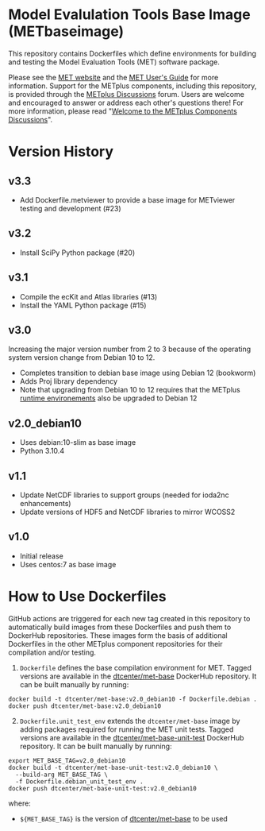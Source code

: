 Model Evalulation Tools Base Image (METbaseimage)
=================================================

This repository contains Dockerfiles which define environments for building and testing the Model Evaluation Tools (MET) software package.

Please see the [MET website](https://dtcenter.org/community-code/model-evaluation-tools-met) and the [MET User's Guide](https://met.readthedocs.io/en/latest) for more information.  Support	for the	METplus components, including this repository, is provided through the [METplus Discussions](https://github.com/dtcenter/METplus/discussions) forum.  Users are welcome and encouraged to answer or address each other's questions there!  For more information, please read "[Welcome to the METplus Components Discussions](https://github.com/dtcenter/METplus/discussions/939)".

Version History
===============

v3.3
----

* Add Dockerfile.metviewer to provide a base image for METviewer testing and development (#23)

v3.2
----

* Install SciPy Python package (#20)

v3.1
----

* Compile the ecKit and Atlas libraries (#13)
* Install the YAML Python package (#15)

v3.0
----

Increasing the major version number from 2 to 3 because of the operating system version change from Debian 10 to 12.

* Completes transition to debian base image using Debian 12 (bookworm)
* Adds Proj library dependency
* Note that upgrading from Debian 10 to 12 requires that the METplus [runtime environements](https://github.com/dtcenter/METplus/tree/develop/internal/scripts/docker_env) also be upgraded to Debian 12

v2.0_debian10
-------------

* Uses debian:10-slim as base image
* Python 3.10.4

v1.1
----

* Update NetCDF libraries to support groups (needed for ioda2nc enhancements)
* Update versions of HDF5 and NetCDF libraries to mirror WCOSS2

v1.0
----

* Initial release
* Uses centos:7 as base image

How to Use Dockerfiles
======================

GitHub actions are triggered for each new tag created in this repository to automatically build images from these Dockerfiles and push them to DockerHub repositories. These images form the basis of additional Dockerfiles in the other METplus component repositories for their compilation and/or testing.

1. `Dockerfile` defines the base compilation environment for MET. Tagged versions are available in the [dtcenter/met-base](https://hub.docker.com/repository/docker/dtcenter/met-base) DockerHub repository. It can be built manually by running:
```
docker build -t dtcenter/met-base:v2.0_debian10 -f Dockerfile.debian .
docker push dtcenter/met-base:v2.0_debian10
```

2. `Dockerfile.unit_test_env` extends the `dtcenter/met-base` image by adding packages required for running the MET unit tests. Tagged versions are available in the [dtcenter/met-base-unit-test](https://hub.docker.com/repository/docker/dtcenter/met-base-unit-test) DockerHub repository. It can be built manually by running:
```
export MET_BASE_TAG=v2.0_debian10
docker build -t dtcenter/met-base-unit-test:v2.0_debian10 \
  --build-arg MET_BASE_TAG \
  -f Dockerfile.debian_unit_test_env .
docker push dtcenter/met-base-unit-test:v2.0_debian10
```

where:
* `${MET_BASE_TAG}` is the version of [dtcenter/met-base](https://hub.docker.com/repository/docker/dtcenter/met-base) to be used
